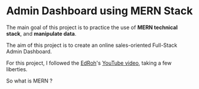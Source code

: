 # Admin Dashboard using MERN Stack
The main goal of this project is to practice the use of **MERN technical stack**, and **manipulate data**.

The aim of this project is to create an online sales-oriented Full-Stack Admin Dashboard.

For this project, I followed the [EdRoh](https://www.youtube.com/@EdRohDev)'s [YouTube video](https://www.youtube.com/watch?v=0cPCMIuDk2I&ab_channel=EdRoh), taking a few liberties.

So what is MERN ?
